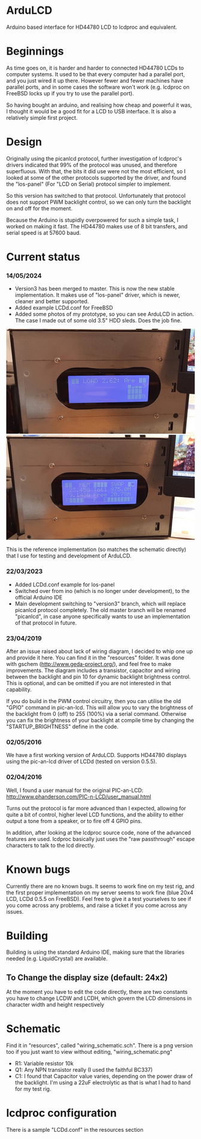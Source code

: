 # ArduLCD
Arduino based interface for HD44780 LCD to lcdproc and equivalent.

# Beginnings

As time goes on, it is harder and harder to connected HD44780 LCDs to computer systems. It used to be that every computer had a parallel port, and you just wired it up there.  However fewer and fewer machines have parallel ports, and in some cases the software won't work (e.g. lcdproc on FreeBSD locks up if you try to use the parallel port). 

So having bought an arduino, and realising how cheap and powerful it was, I thought it would be a good fit for a LCD to USB interface. It is also a relatively simple first project. 

# Design

Originally using the picanlcd protocol, further investigation of lcdproc's drivers indicated that 99% of the protocol was unused, and therefore superfluous. With that, the bits it did use were not the most efficient, so I looked at some of the other protocols supported by the driver, and found the "los-panel" (For "LCD on Serial) protocol simpler to implement.

So this version has switched to that protocol. Unfortunately that protocol does not support PWM backlight control, so we can only turn the backlight on and off for the moment.

Because the Arduino is stupidly overpowered for such a simple task, I worked on making it fast. The HD44780 makes use of 8 bit transfers, and serial speed is at 57600 baud.


# Current status
### 14/05/2024

- Version3 has been merged to master. This is now the new stable implementation. It makes use of "los-panel" driver, which is newer, cleaner and better supported.
- Added example LCDd.conf for FreeBSD
- Added some photos of my prototype, so you can see ArduLCD in action. The case I made out of some old 3.5" HDD sleds. Does the job fine. 

![Ex1](/resources/20231124_190621.jpg "Example 1")
![Ex2](/resources/20231124_190616.jpg "Example 2")

This is the reference implementation (so matches the schematic directly) that I use for testing and development of ArduLCD.

### 22/03/2023

- Added LCDd.conf example for los-panel
- Switched over from ino (which is no longer under development), to the official Arduino IDE
- Main development switching to "version3" branch, which will replace picanlcd protocol completely. The old master branch will be renamed "picanlcd", in case anyone specifically wants to use an implementation of that protocol in future.

### 23/04/2019

After an issue raised about lack of wiring diagram, I decided to whip one up and provide it here. You can find it in the "resources" folder. It was done with gschem (http://www.geda-project.org/), and feel free to make improvements. The diagram includes a transistor, capacitor and wiring between the backlight and pin 10 for dynamic backlight brightness control. This is optional, and can be omitted if you are not interested in that capability.

If you do build in the PWM control circuitry, then you can utilise the old "GPIO" command in pic-an-lcd. This will allow you to vary the brightness of the backlight from 0 (off) to 255 (100%) via a serial command. Otherwise you can fix the brightness of your backlight at compile time by changing the "STARTUP_BRIGHTNESS" define in the code.


### 02/05/2016

We have a first working version of ArduLCD. Supports HD44780 displays using the pic-an-lcd driver of LCDd (tested on version 0.5.5).

### 02/04/2016

Well, I found a user manual for the original PIC-an-LCD: http://www.phanderson.com/PIC-n-LCD/user_manual.html

Turns out the protocol is far more advanced than I expected, allowing for quite a bit of control, higher level LCD functions, and the ability to either output a tone from a speaker, or to fire off 4 GPIO pins.

In addition, after looking at the lcdproc source code, none of the advanced features are used. lcdproc basically just uses the "raw passthrough" escape characters to talk to the lcd directly.

# Known bugs

Currently there are no known bugs. It seems to work fine on my test rig, and the first proper implementation on my server seems to work fine (blue 20x4 LCD, LCDd 0.5.5 on FreeBSD). Feel free to give it a test yourselves to see if you come across any problems, and raise a ticket if you come across any issues.

# Building

Building is using the standard Arduino IDE, making sure that the libraries needed (e.g. LiquidCrystal) are available.

## To Change the display size (default: 24x2)

At the moment you have to edit the code directly, there are two constants you have to change LCDW and LCDH, which govern the LCD dimensions in character width and height respectively

# Schematic

Find it in "resources", called "wiring_schematic.sch". There is a png version too if you just want to view without editing, "wiring_schematic.png"

- R1: Variable resistor 10k
- Q1: Any NPN transistor really (I used the faithful BC337)
- C1: I found that Capacitor value varies, depending on the power draw of the backlight. I'm using a 22uF electrolytic as that is what I had to hand for my test rig.

# lcdproc configuration

There is a sample "LCDd.conf" in the resources section
